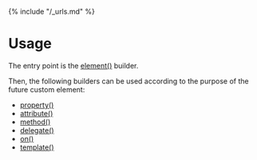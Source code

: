 {% include "/_urls.md" %}
# Usage

The entry point is the [element()](element.md) builder.

Then, the following builders can be used according to the purpose of the future custom element:

* [property()](property.md)
* [attribute()](attribute.md)
* [method()](method.md)
* [delegate()](delegate.md)
* [on()](on.md)
* [template()](template.md)
